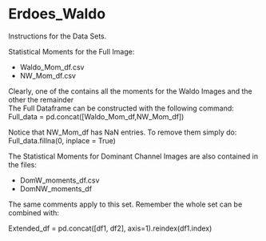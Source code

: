 # Erdoes_Waldo

Instructions for the Data Sets.

Statistical Moments for the Full Image:
- Waldo_Mom_df.csv
- NW_Mom_df.csv  

Clearly, one of the contains all the moments for the Waldo Images and the other the remainder  
The Full Dataframe can be constructed with the following command:  
Full_data = pd.concat([Waldo_Mom_df,NW_Mom_df])  

Notice that NW_Mom_df has NaN entries. To remove them simply do:  
Full_data.fillna(0, inplace = True)  


The Statistical Moments for Dominant Channel Images are also contained in the files:
- DomW_moments_df.csv
- DomNW_moments_df  

The same comments apply to this set. Remember the whole set can be combined with:

Extended_df = pd.concat([df1, df2], axis=1).reindex(df1.index)
